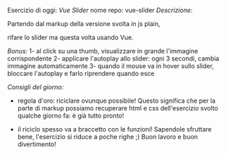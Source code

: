 Esercizio di oggi: *Vue Slider*
nome repo: vue-slider
*Descrizione:*

Partendo dal markup della versione svolta in js plain, 

rifare lo slider ma questa volta usando Vue.

*Bonus:*
1- al click su una thumb, visualizzare in grande l'immagine corrispondente
2- applicare l'autoplay allo slider: ogni 3 secondi, cambia immagine automaticamente
3- quando il mouse va in hover sullo slider, bloccare l'autoplay e farlo riprendere quando esce

*Consigli del giorno:*
- regola d'oro: riciclare ovunque possibile! 
Questo significa che per la parte di markup possiamo recuperare html e css dell'esercizio svolto qualche giorno fa: è già tutto pronto!

- il riciclo spesso va a braccetto con le funzioni! Sapendole sfruttare bene, l'esercizio si riduce a poche righe ;)
Buon lavoro e buon divertimento!